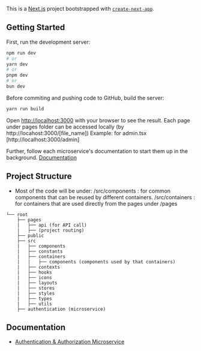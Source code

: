 This is a [Next.js](https://nextjs.org/) project bootstrapped with [`create-next-app`](https://github.com/vercel/next.js/tree/canary/packages/create-next-app).

## Getting Started

First, run the development server:

```bash
npm run dev
# or
yarn dev
# or
pnpm dev
# or
bun dev
```

Before commiting and pushing code to GitHub, build the server:

```bash
yarn run build
```

Open [http://localhost:3000](http://localhost:3000) with your browser to see the result.
Each page under pages folder can be accessed locally (by http://locahost:3000/[file_name])
Example: for admin.tsx [http://localhost:3000/admin]

Further, follow each microservice's documentation to start them up in the background. [Documentation](/README.md#documentation)

## Project Structure
- Most of the code will be under:
  /src/components : for common components that can be reused by different containers.
  /src/containers : for containers that are used directly from the pages under /pages

```
└── root
    ├── pages
    |   ├── api (for API call)
    |   ├── (project routing)
    ├── public
    ├── src
    |   ├── components
    |   ├── constants
    |   ├── containers
    |   |   ├── components (components used by that containers)
    |   ├── contexts
    |   ├── hooks
    |   ├── icons
    |   ├── layouts
    |   ├── stores
    |   ├── styles
    |   ├── types
    |   ├── utils
    ├── authentication (microservice)
```

## Documentation
- [Authentication & Authorization Microservice](authentication/README.md)
